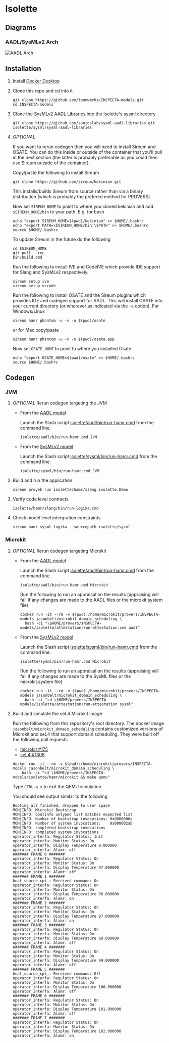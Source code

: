 # Isolette

## Diagrams
### AADL/SysMLv2 Arch
![AADL Arch](aadl/diagrams/arch.svg)


## Installation


1. Install [Docker Desktop](https://www.docker.com/products/docker-desktop/)

1. Clone this repo and cd into it

   ```
   git clone https://github.com/loonwerks/INSPECTA-models.git
   cd INSPECTA-models
   ```

1. Clone the [SysMLv2 AADL Libraries](https://github.com/santoslab/sysml-aadl-libraries.git) into the Isolette's [sysml](sysml) directory

    ```
    git clone https://github.com/santoslab/sysml-aadl-libraries.git isolette/sysml/sysml-aadl-libraries
    ```

1. *OPTIONAL*

    If you want to rerun codegen then you will need to install Sireum
    and OSATE.  You can do this inside or outside of the container that you'll pull in the next section (the latter is probably preferable as you could then use Sireum outside of the container).

    Copy/paste the following to install Sireum
    ```
    git clone https://github.com/sireum/kekinian.git
    ```

    This installs/builds Sireum from source rather than via a binary distribution (which is probably the prefered method for PROVERS).  

    Now set ``SIREUM_HOME`` to point to where you cloned kekinian and add ``$SIREUM_HOME/bin`` to your path.  E.g. for bash

    ```
    echo "export SIREUM_HOME=$(pwd)/kekinian" >> $HOME/.bashrc
    echo "export PATH=\$SIREUM_HOME/bin:\$PATH" >> $HOME/.bashrc
    source $HOME/.bashrc
    ```

    To update Sireum in the future do the following
    ```
    cd $SIREUM_HOME
    git pull --rec
    bin/build.cmd
    ```

    Run the following to install IVE and CodeIVE which provide IDE support for Slang and SysMLv2 respectively.
    ```
    sireum setup ive
    sireum setup vscode
    ```

    Run the following to install OSATE and the Sireum plugins which provides IDE and codegen support for AADL. This will install OSATE into your current directory (or wherever as indicated via the ``-o`` option).  For Windows/Linux 
    ```
    sireum hamr phantom -u -v -o $(pwd)/osate
    ```

    or for Mac copy/paste
    ```
    sireum hamr phantom -u -v -o $(pwd)/osate.app
    ```

    Now set ``OSATE_HOME`` to point to where you installed Osate

    ```
    echo "export OSATE_HOME=$(pwd)/osate" >> $HOME/.bashrc
    source $HOME/.bashrc
    ```

## Codegen

### JVM

1. *OPTIONAL* Rerun codegen targeting the JVM
      
   * From the [AADL model](aadl/aadl)

      Launch the Slash script [isolette/aadl/bin/run-hamr.cmd](aadl/bin/run-hamr.cmd) from the command line.  

      ```
      isolette/aadl/bin/run-hamr.cmd JVM
      ```
  
    * From the [SysMLv2 model](sysml)

      Launch the Slash script [isolette/sysml/bin/run-hamr.cmd](sysml/bin/run-hamr.cmd) from the command line.  

      ```
      isolette/sysml/bin/run-hamr.cmd JVM
      ```

1. Build and run the application

    ```
    sireum proyek run isolette/hamr/slang isolette.Demo
    ```

1. Verify code level contracts

    ```
    isolette/hamr/slang/bin/run-logika.cmd
    ```

1. Check model level intergration constraints

    ```
    sireum hamr sysml logika --sourcepath isolette/sysml
    ```

### Microkit

1. *OPTIONAL* Rerun codegen targeting Microkit
   
   * From the [AADL model](aadl/aadl)

      Launch the Slash script [isolette/aadl/bin/run-hamr.cmd](aadl/bin/run-hamr.cmd) from the command line.  

      ```
      isolette/aadl/bin/run-hamr.cmd Microkit
      ```

      Run the following to run an appraisal on the results (appraising will fail if any changes are made to the AADL files or the microkit.system file)

      ```
      docker run -it --rm -v $(pwd):/home/microkit/provers/INSPECTA-models jasonbelt/microkit_domain_scheduling \
        bash -ci "\$HOME/provers/INSPECTA-models/isolette/attestation/run-attestation.cmd aadl"
      ```
  
    * From the [SysMLv2 model](sysml)

      Launch the Slash script [isolette/sysml/bin/run-hamr.cmd](sysml/bin/run-hamr.cmd) from the command line.  

      ```
      isolette/sysml/bin/run-hamr.cmd Microkit
      ```

      Run the following to run an appraisal on the results (appraising will fail if any changes are made to the SysML files or the microkit.system file)

      ```
      docker run -it --rm -v $(pwd):/home/microkit/provers/INSPECTA-models jasonbelt/microkit_domain_scheduling \
        bash -ci "cd \$HOME/provers/INSPECTA-models/isolette/attestation/run-attestation sysml"
      ```

1. Build and simulate the seL4 Microkit image

    Run the following from this repository's root directory.  The docker image ``jasonbelt/microkit_domain_scheduling`` contains customized versions of Microkit and seL4 that support domain scheduling. They were built off the following pull requests

   - [microkit #175](https://github.com/seL4/microkit/pull/175)
   - [seL4 #1308](https://github.com/seL4/seL4/pull/1308)

    ```
    docker run -it --rm -v $(pwd):/home/microkit/provers/INSPECTA-models jasonbelt/microkit_domain_scheduling \
        bash -ci "cd \$HOME/provers/INSPECTA-models/isolette/hamr/microkit && make qemu"
    ```

    Type ``CTRL-a x`` to exit the QEMU simulation

    You should see output similar to the following

    ```
    Booting all finished, dropped to user space
    MON|INFO: Microkit Bootstrap
    MON|INFO: bootinfo untyped list matches expected list
    MON|INFO: Number of bootstrap invocations: 0x0000000a
    MON|INFO: Number of system invocations:    0x000002ab
    MON|INFO: completed bootstrap invocations
    MON|INFO: completed system invocations
    operator_interfa: Regulator Status: Init
    operator_interfa: Monitor Status: On
    operator_interfa: Display Temperature 0.000000
    operator_interfa: Alamr: off
    ####### FRAME 0 #######
    operator_interfa: Regulator Status: On
    operator_interfa: Monitor Status: On
    operator_interfa: Display Temperature 97.000000
    operator_interfa: Alamr: off
    ####### FRAME 1 #######
    heat_source_cpi_: Received command: On
    operator_interfa: Regulator Status: On
    operator_interfa: Monitor Status: On
    operator_interfa: Display Temperature 96.000000
    operator_interfa: Alamr: on
    ####### FRAME 2 #######
    operator_interfa: Regulator Status: On
    operator_interfa: Monitor Status: On
    operator_interfa: Display Temperature 97.000000
    operator_interfa: Alamr: on
    ####### FRAME 3 #######
    operator_interfa: Regulator Status: On
    operator_interfa: Monitor Status: On
    operator_interfa: Display Temperature 98.000000
    operator_interfa: Alamr: off
    ####### FRAME 4 #######
    operator_interfa: Regulator Status: On
    operator_interfa: Monitor Status: On
    operator_interfa: Display Temperature 99.000000
    operator_interfa: Alamr: off
    ####### FRAME 5 #######
    heat_source_cpi_: Received command: Off
    operator_interfa: Regulator Status: On
    operator_interfa: Monitor Status: On
    operator_interfa: Display Temperature 100.000000
    operator_interfa: Alamr: off
    ####### FRAME 6 #######
    operator_interfa: Regulator Status: On
    operator_interfa: Monitor Status: On
    operator_interfa: Display Temperature 101.000000
    operator_interfa: Alamr: off
    ####### FRAME 7 #######
    operator_interfa: Regulator Status: On
    operator_interfa: Monitor Status: On
    operator_interfa: Display Temperature 102.000000
    operator_interfa: Alamr: on
    ```